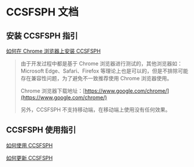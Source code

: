 # CCSFSPH 文档

## 安装 CCSFSPH 指引

[如何在 Chrome 浏览器上安装 CCSFSPH](./install/install-by-chrome)

> 由于开发过程中都是基于 Chrome 浏览器进行测试的，其他浏览器如：Microsoft Edge、Safari、Firefox 等理论上也是可以的，但是不排除可能存在兼容性问题，为了避免不一致推荐使用 Chrome 浏览器使用。
>
> Chrome 浏览器下载地址：[https://www.google.com/chrome/](https://www.google.com/chrome/)
>
> 另外，CCSFSPH 不支持移动端，在移动端上使用没有任何效果。



## CCSFSPH 使用指引

[如何使用 CCSFSPH](./usage/usage-ccsfsph)

[如何更新 CCSFSPH](./usage/update-ccsfsph)

